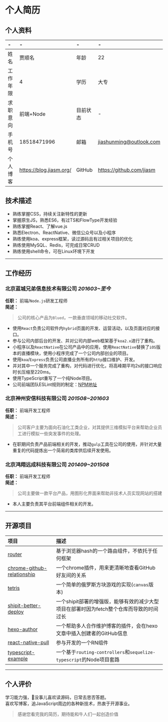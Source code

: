 # 个人简历

## 个人资料

-|-|-|-
:--|:--|:--|:--
姓名|贾顺名|年龄|22
工作年限|4|学历|大专
求职意向|前端+Node|目前状态|-
手机号|18518471996|邮箱|jiashunming@outlook.com
个人博客|https://blog.jiasm.org/|GitHub|https://github.com/jiasm 

## 技术描述

- 熟练掌握CSS，持续关注新特性的更新
- 掌握原生JS，熟悉ES6，有过TS和FlowType开发经验
- 熟练掌握React、了解vue.js
- 熟悉Electron、ReactNative、微信公众号以及小程序
- 熟练使用koa、express框架，读过源码且有过相关项目的优化
- 熟练使用MySQL、Redis，可完成日常CRUD
- 熟练使用shell命令，可在Linux环境下开发

----

## 工作经历

### 北京蓝城兄弟信息技术有限公司 *201603~至今*  

__任职：__ 前端/`Node.js`研发工程师  
__简述：__
> 公司的核心产品为`Blued`，一款垂直领域的移动社交软件。    
- 使用`React`负责公司软件内`hybrid`页面的开发、运营活动，以及页面对应的接口。  
- 参与公司内部后台的开发、并对公司内部web框架基于`koa2.x`进行了重构。  
- 小程序以及`ReactNative`在公司产品中的应用，使用`ReactNative`替换了`iOS`版本的直播模块，使用小程序完成了一个公司内部创业的项目。  
- 使用`koa`/`Express`负责公司直播业务所有的`http`接口维护、开发。  
- 并对其中一个服务完成了重构，对代码进行优化，将高峰期平均2s的接口响应时长压缩至220ms。  
- 使用TypeScript重写了一个纯Node项目。  
- 公司前端团队ESLint规则的制定：[NPM地址](https://www.npmjs.com/package/eslint-config-blued)

### 北京神州安信科技有限公司 *201508~201603*

__任职：__ 前端开发工程师  
__简述：__  
> 公司客户主要为面向石油化工类企业，对其提供三维模拟平台来帮助企业员工进行模拟一些突发事件的处理。  
- 在职期间负责产品前端相关的开发，推动`gulp`工具在公司的使用，并针对大量重复的代码提炼出一个简易的类库供后续开发使用。

### 北京鸿翔远成科技有限公司 *201409~201508*

__任职：__ 前端开发工程师  
__简述：__  
> 公司主要做一款平台产品，用图形化界面来帮助非技术人员实现网站的搭建  
- 本人主要负责其平台前端组件相关的开发。

----

## 开源项目

项目|描述
:--|:--
[router](https://github.com/Precursors/Router) |基于浏览器hash的一个路由组件，不依托于任何框架
[chrome-github-relationship](https://github.com/Jiasm/chrome-github-relationship)|一个chrome插件，用来更清晰地查看GitHub好友间的关系
[tetris](https://github.com/Jiasm/tetris)|一个简单的俄罗斯方块游戏的实现(`canvas`版本)
[shipit-better-deploy](https://github.com/bluedapp/shipit-better-deploy)|一个shipit部署的增强版，能够有效的减少大型项目在部署时因为fetch整个仓库而导致的时间过长
[hexo-author](https://github.com/jiasm/hexo-author)|一个帮助多人合作维护博客的插件，会在hexo文章中插入创建者的GitHub信息
[react-native-pull](https://github.com/greatbsky/react-native-pull)|参与开发的一个RN组件
[typescript-example](https://github.com/jiasm/typescript-example)|一个基于`routing-controllers`和`sequelize-typescript`的Node项目套路  

----

## 个人评价

学习能力强，没事儿喜欢读源码，日常去思否答题。    
喜欢写博客，追JavaScript周边的各种新技术，热衷于开源事业。  

> 感谢您看完我的简历，期待能和牛人们一起创造价值
